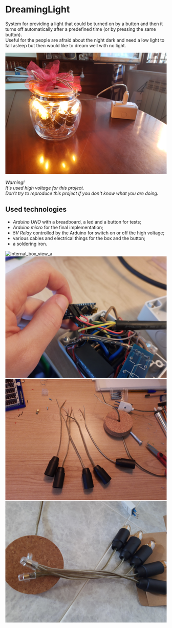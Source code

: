# DreamingLight
System for providing a light that could be turned on by a button and then it turns off automatically after a predefined time (or by pressing the same button).  
Useful for the people are afraid about the night dark and need a low light to fall asleep but then would like to dream well with no light.  

![Full_DreamingLight](img/IMG_20200626_185622428.jpg)  

*Warning!  
It's used high voltage for this project.  
Don't try to reproduce this project if you don't know what you are doing.*  

## Used technologies
* *Arduino UNO* with a breadboard, a led and a button for tests;  
* *Arduino micro* for the final implementation;  
* *5V Relay* controlled by the Arduino for switch on or off the high voltage;  
* various cables and electrical things for the box and the button;  
* a soldering iron.  

![internal_box_view_a](img/IMG_20200626_152212118.ipg)
![internal_box_view_b](img/IMG_20200626_152218856.jpg)  
![lights_building_a](img/IMG_20200626_161555318.jpg)
![lights_building_b](img/IMG_20200626_163556979.jpg)  
